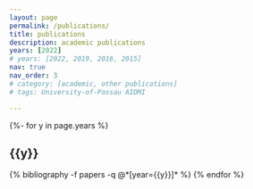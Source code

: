 ```yaml
---
layout: page
permalink: /publications/
title: publications
description: academic publications
years: [2022]
# years: [2022, 2019, 2016, 2015]
nav: true
nav_order: 3
# category: [academic, other publications]
# tags: University-of-Passau AIDMI

---
```

<!-- _pages/publications.md -->
<div class="publications">

{%- for y in page.years %}
  <h2 class="year">{{y}}</h2>
  {% bibliography -f papers -q @*[year={{y}}]* %}
{% endfor %}

</div>